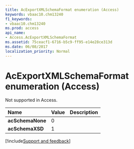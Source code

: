 ```yaml
---
title: AcExportXMLSchemaFormat enumeration (Access)
keywords: vbaac10.chm13240
f1_keywords:
- vbaac10.chm13240
ms.prod: access
api_name:
- Access.AcExportXMLSchemaFormat
ms.assetid: 75ceacf1-6716-b5c9-ff95-e14e28ce313d
ms.date: 06/08/2017
localization_priority: Normal
---
```



# AcExportXMLSchemaFormat enumeration (Access)

Not supported in Access.



|Name|Value|Description|
|:-----|:-----|:-----|
|**acSchemaNone**|0||
|**acSchemaXSD**|1||

[!include[Support and feedback](~/includes/feedback-boilerplate.md)]